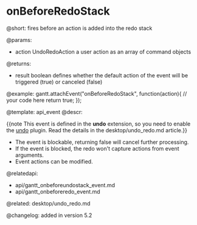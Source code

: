 onBeforeRedoStack
=============

@short:
	 fires before an action is added into the redo stack

@params:
- action		UndoRedoAction			a user action as an array of command objects


@returns:
- result     boolean       defines whether the default action of the event will be triggered (true) or canceled (false) 

@example:
gantt.attachEvent("onBeforeRedoStack", function(action){
    // your code here
    return true;
});


@template:	api_event
@descr:

{{note This event is defined in the **undo** extension, so you need to enable the [undo](desktop/extensions_list.md#undo) plugin. Read the details in the desktop/undo_redo.md article.}}


- The event is blockable, returning false will cancel further processing.
- If the event is blocked, the redo won't capture actions from event arguments.
- Event actions can be modified.

@relatedapi:
- api/gantt_onbeforeundostack_event.md
- api/gantt_onbeforeredo_event.md

@related:
desktop/undo_redo.md

@changelog:
added in version 5.2